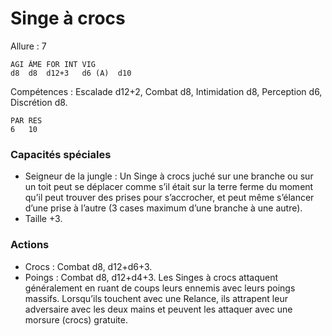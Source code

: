 # Singe à crocs

Allure : 7

	AGI	ÂME	FOR	INT	VIG
	d8	d8	d12+3	d6 (A)	d10

Compétences : Escalade d12+2, Combat d8, Intimidation d8, Perception d6, Discrétion d8.

	PAR	RES
	6	10

### Capacités spéciales
- Seigneur de la jungle : Un Singe à crocs juché sur une branche ou sur un toit peut se déplacer comme s’il était sur la terre ferme du moment qu’il peut trouver des prises pour s’accrocher, et peut même s’élancer d’une prise à l’autre (3 cases maximum d’une branche à une autre).
- Taille +3.

### Actions
- Crocs : Combat d8, d12+d6+3.
- Poings : Combat d8, d12+d4+3. Les Singes à crocs attaquent généralement en ruant de coups leurs ennemis avec leurs poings massifs. Lorsqu’ils touchent avec une Relance, ils attrapent leur adversaire avec les deux mains et peuvent les attaquer avec une morsure (crocs) gratuite.
